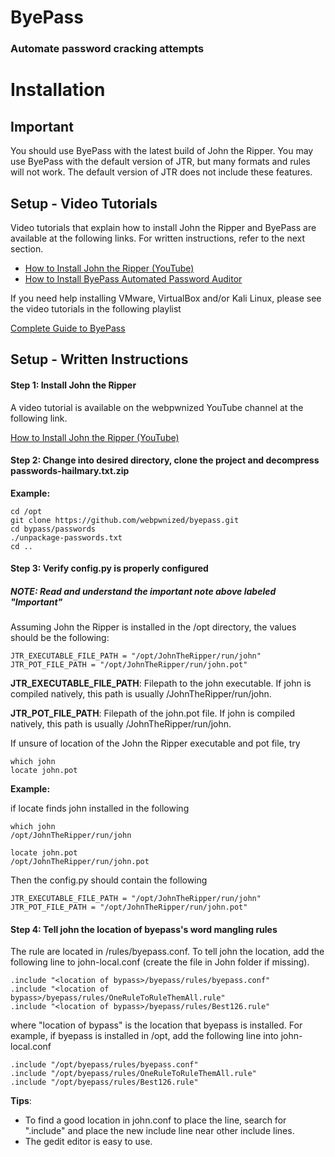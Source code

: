 # ByePass

### Automate password cracking attempts

# Installation

## Important

You should use ByePass with the latest build of John the Ripper. You may use ByePass with the
default version of JTR, but many formats and rules will not work. The default version of JTR
does not include these features.

## Setup - Video Tutorials

Video tutorials that explain how to install John the Ripper and ByePass are 
available at the following links. For written instructions, refer to the next section.

* [How to Install John the Ripper (YouTube)](https://www.youtube.com/watch?v=7R10QN_uCh0)
* [How to Install ByePass Automated Password Auditor](https://www.youtube.com/watch?v=aQwoJh6cyH8)

If you need help installing VMware, VirtualBox and/or Kali Linux, please see the video 
tutorials in the following playlist

[Complete Guide to ByePass](https://www.youtube.com/playlist?list=PLZOToVAK85Mqfcbufx1_lQHZ4pltV8nAm)

## Setup - Written Instructions

#### Step 1: Install John the Ripper

A video tutorial is available on the webpwnized YouTube channel at the following link.

[How to Install John the Ripper (YouTube)](https://www.youtube.com/watch?v=7R10QN_uCh0)

#### Step 2: Change into desired directory, clone the project and decompress passwords-hailmary.txt.zip

**Example:**

    cd /opt
    git clone https://github.com/webpwnized/byepass.git
    cd bypass/passwords
    ./unpackage-passwords.txt
    cd ..

#### Step 3: Verify config.py is properly configured 

##### NOTE: Read and understand the important note above labeled "Important"

Assuming John the Ripper is installed in the /opt directory, the values should be the following:

    JTR_EXECUTABLE_FILE_PATH = "/opt/JohnTheRipper/run/john"
    JTR_POT_FILE_PATH = "/opt/JohnTheRipper/run/john.pot"

**JTR_EXECUTABLE_FILE_PATH**: Filepath to the john executable. If john is
 compiled natively, this path is usually <install directory>/JohnTheRipper/run/john.

**JTR_POT_FILE_PATH**: Filepath of the john.pot file. If john is
 compiled natively, this path is usually <install directory>/JohnTheRipper/run/john.

If unsure of location of the John the Ripper executable and pot file, try 

    which john
    locate john.pot

**Example:**

if locate finds john installed in the following

    which john
    /opt/JohnTheRipper/run/john

    locate john.pot
    /opt/JohnTheRipper/run/john.pot

Then the config.py should contain the following

    JTR_EXECUTABLE_FILE_PATH = "/opt/JohnTheRipper/run/john"
    JTR_POT_FILE_PATH = "/opt/JohnTheRipper/run/john.pot"

#### Step 4: Tell john the location of byepass's word mangling rules 

The rule are located in <byepass directory>/rules/byepass.conf. To
tell john the location, add the following line to john-local.conf (create the file in John folder if missing).

    .include "<location of bypass>/byepass/rules/byepass.conf"
    .include "<location of bypass>/byepass/rules/OneRuleToRuleThemAll.rule"
    .include "<location of bypass>/byepass/rules/Best126.rule"

where "location of bypass" is the location that byepass is installed.
For example, if byepass is installed in /opt, add the following line
into john-local.conf

    .include "/opt/byepass/rules/byepass.conf"
    .include "/opt/byepass/rules/OneRuleToRuleThemAll.rule"
    .include "/opt/byepass/rules/Best126.rule"

**Tips**: 
* To find a good location in john.conf to place the line, search
for ".include" and place the new include line near other include lines.
* The gedit
editor is easy to use.
